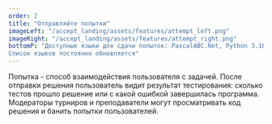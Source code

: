 ```yaml
---
order: 2
title: "Отправляйте попытки"
imageLeft: "/accept_landing/assets/features/attempt_left.png"
imageRight: "/accept_landing/assets/features/attempt_right.png"
bottomP: "Доступные языки для сдачи попыток: PascalABC.Net, Python 3.10, Pypy, C/C++ 20, Java 11, C#, JavaScript, Rust, Go, Lua, Haskell, а также Fortran и Cobol.
Список языков постоянно обновляется"
---
```


Попытка - способ взаимодействия пользователя с задачей.
После отправки решения пользователь видит результат тестирования: сколько тестов прошло решение или с какой ошибкой завершилась программа.
Модераторы турниров и преподаватели могут просматривать код решения и банить попытки пользователей.
